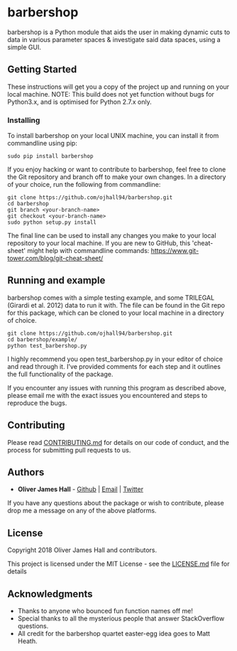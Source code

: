 # barbershop

barbershop is a Python module that aids the user in making dynamic cuts to data in various parameter spaces & investigate said data spaces, using a simple GUI.

## Getting Started

These instructions will get you a copy of the project up and running on your local machine.
NOTE: This build does not yet function without bugs for Python3.x, and is optimised for Python 2.7.x only.

### Installing

To install barbershop on your local UNIX machine, you can install it from commandline using pip:

```
sudo pip install barbershop
```

If you enjoy hacking or want to contribute to barbershop, feel free to clone the Git repository and branch off to make your own changes.
In a directory of your choice, run the following from commandline:

```
git clone https://github.com/ojhall94/barbershop.git
cd barbershop
git branch <your-branch-name>
git checkout <your-branch-name>
sudo python setup.py install
```
The final line can be used to install any changes you make to your local repository to your local machine.
If you are new to GitHub, this 'cheat-sheet' might help with commandline commands: https://www.git-tower.com/blog/git-cheat-sheet/

## Running and example

barbershop comes with a simple testing example, and some TRILEGAL (Girardi et al. 2012) data to run it with.
The file can be found in the Git repo for this package, which can be cloned to your local machine in a directory of choice.


```
git clone https://github.com/ojhall94/barbershop.git
cd barbershop/example/
python test_barbershop.py
```

I highly recommend you open test_barbershop.py in your editor of choice and read through it.
I've provided comments for each step and it outlines the full functionality of the package.

If you encounter any issues with running this program as described above, please email me with the
exact issues you encountered and steps to reproduce the bugs.


## Contributing

Please read [CONTRIBUTING.md](CONTRIBUTING.md) for details on our code of conduct, and the process for submitting pull requests to us.


## Authors

* **Oliver James Hall** - [Github](https://github.com/ojhall94) | [Email](ojhall94@gmail.com) | [Twitter](https://www.twitter.com/ojhall94)

If you have any questions about the package or wish to contribute, please drop me a message on any of the above platforms.

## License

Copyright 2018 Oliver James Hall and contributors.

This project is licensed under the MIT License - see the [LICENSE.md](LICENSE.md) file for details

## Acknowledgments

* Thanks to anyone who bounced fun function names off me!
* Special thanks to all the mysterious people that answer StackOverflow questions.
* All credit for the barbershop quartet easter-egg idea goes to Matt Heath.
